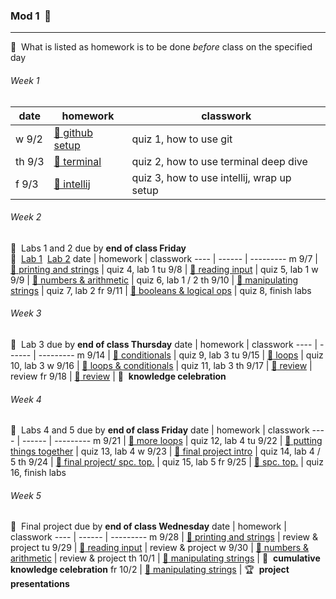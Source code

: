 ### Mod 1&nbsp; :date:
-----

:round_pushpin:&nbsp; What is listed as homework is to be done _before_ class on the specified day

###### Week 1
date | homework | classwork
---- | ------ | ---------
w 9/2 | [:paperclip: github setup](https://github.com/mrWallaceMadeira/lesson1) | quiz 1, how to use git
th 9/3 | [:paperclip: terminal](https://google.com) | quiz 2, how to use terminal deep dive
f 9/3 | [:paperclip: intellij](https://google.com) | quiz 3, how to use intellij, wrap up setup

###### Week 2
:test_tube:&nbsp; Labs 1 and 2 due by **end of class Friday**\
:paperclip:&nbsp; [Lab 1](https://classroom.github.com/a/COn0x_SZ)&nbsp; [Lab 2](https://classroom.github.com/a/COn0x_SZ) 
date | homework | classwork
---- | ------ | ---------
m 9/7 | [:paperclip: printing and strings](https://github.com/mrWallaceMadeira/lesson1) | quiz 4, lab 1
tu 9/8 | [:paperclip: reading input](https://google.com) | quiz 5, lab 1
w 9/9 | [:paperclip: numbers & arithmetic](https://google.com) | quiz 6, lab 1 / 2
th 9/10 | [:paperclip: manipulating strings](https://google.com) | quiz 7, lab 2
fr 9/11 | [:paperclip: booleans & logical ops](https://google.com) | quiz 8, finish labs

###### Week 3
:test_tube:&nbsp; Lab 3 due by **end of class Thursday**
date | homework | classwork
---- | ------ | ---------
m 9/14 | [:paperclip: conditionals](https://github.com/mrWallaceMadeira/lesson1) | quiz 9, lab 3
tu 9/15 | [:paperclip: loops](https://google.com) | quiz 10, lab 3
w 9/16 | [:paperclip: loops & conditionals](https://google.com) | quiz 11, lab 3
th 9/17 | [:paperclip: review](https://google.com) | review
fr 9/18 | [:paperclip: review](https://google.com) | :tada:&nbsp; **knowledge celebration**

###### Week 4
:test_tube:&nbsp; Labs 4 and 5 due by **end of class Friday**
date | homework | classwork
---- | ------ | ---------
m 9/21 | [:paperclip: more loops](https://github.com/mrWallaceMadeira/lesson1) | quiz 12, lab 4
tu 9/22 | [:paperclip: putting things together](https://google.com) | quiz 13, lab 4
w 9/23 | [:paperclip: final project intro](https://google.com) | quiz 14, lab 4 / 5
th 9/24 | [:paperclip: final project/ spc. top.](https://google.com) | quiz 15, lab 5
fr 9/25 | [:paperclip: spc. top.](https://google.com) | quiz 16, finish labs

###### Week 5
:test_tube:&nbsp; Final project due by **end of class Wednesday**
date | homework | classwork
---- | ------ | ---------
m 9/28 | [:paperclip: printing and strings](https://github.com/mrWallaceMadeira/lesson1) | review & project
tu 9/29 | [:paperclip: reading input](https://google.com) | review & project
w 9/30 | [:paperclip: numbers & arithmetic](https://google.com) | review & project
th 10/1 | [:paperclip: manipulating strings](https://google.com) | :tada:&nbsp; **cumulative knowledge celebration**
fr 10/2 | [:paperclip: manipulating strings](https://google.com) | :trophy:&nbsp; **project presentations**


